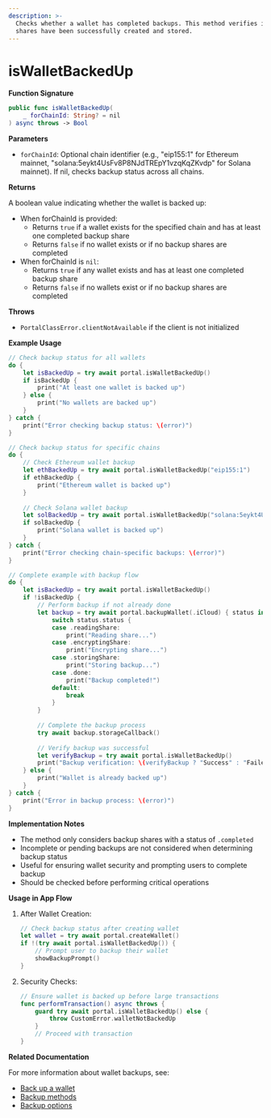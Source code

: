 ```yaml
---
description: >-
  Checks whether a wallet has completed backups. This method verifies if backup
  shares have been successfully created and stored.
---
```


# isWalletBackedUp

**Function Signature**

```swift
public func isWalletBackedUp(
    _ forChainId: String? = nil
) async throws -> Bool
```

**Parameters**

* `forChainId`: Optional chain identifier (e.g., "eip155:1" for Ethereum mainnet, "solana:5eykt4UsFv8P8NJdTREpY1vzqKqZKvdp" for Solana mainnet). If nil, checks backup status across all chains.

**Returns**

A boolean value indicating whether the wallet is backed up:

* When forChainId is provided:
  * Returns `true` if a wallet exists for the specified chain and has at least one completed backup share
  * Returns `false` if no wallet exists or if no backup shares are completed
* When forChainId is `nil`:
  * Returns `true` if any wallet exists and has at least one completed backup share
  * Returns `false` if no wallets exist or if no backup shares are completed

**Throws**

* `PortalClassError.clientNotAvailable` if the client is not initialized

**Example Usage**

```swift
// Check backup status for all wallets
do {
    let isBackedUp = try await portal.isWalletBackedUp()
    if isBackedUp {
        print("At least one wallet is backed up")
    } else {
        print("No wallets are backed up")
    }
} catch {
    print("Error checking backup status: \(error)")
}

// Check backup status for specific chains
do {
    // Check Ethereum wallet backup
    let ethBackedUp = try await portal.isWalletBackedUp("eip155:1")
    if ethBackedUp {
        print("Ethereum wallet is backed up")
    }
    
    // Check Solana wallet backup
    let solBackedUp = try await portal.isWalletBackedUp("solana:5eykt4UsFv8P8NJdTREpY1vzqKqZKvdp")
    if solBackedUp {
        print("Solana wallet is backed up")
    }
} catch {
    print("Error checking chain-specific backups: \(error)")
}

// Complete example with backup flow
do {
    let isBackedUp = try await portal.isWalletBackedUp()
    if !isBackedUp {
        // Perform backup if not already done
        let backup = try await portal.backupWallet(.iCloud) { status in
            switch status.status {
            case .readingShare:
                print("Reading share...")
            case .encryptingShare:
                print("Encrypting share...")
            case .storingShare:
                print("Storing backup...")
            case .done:
                print("Backup completed!")
            default:
                break
            }
        }
        
        // Complete the backup process
        try await backup.storageCallback()
        
        // Verify backup was successful
        let verifyBackup = try await portal.isWalletBackedUp()
        print("Backup verification: \(verifyBackup ? "Success" : "Failed")")
    } else {
        print("Wallet is already backed up")
    }
} catch {
    print("Error in backup process: \(error)")
}
```

**Implementation Notes**

* The method only considers backup shares with a status of `.completed`
* Incomplete or pending backups are not considered when determining backup status
* Useful for ensuring wallet security and prompting users to complete backup
* Should be checked before performing critical operations

**Usage in App Flow**

1.  After Wallet Creation:

    ```swift
    // Check backup status after creating wallet
    let wallet = try await portal.createWallet()
    if !(try await portal.isWalletBackedUp()) {
        // Prompt user to backup their wallet
        showBackupPrompt()
    }
    ```
2.  Security Checks:

    ```swift
    // Ensure wallet is backed up before large transactions
    func performTransaction() async throws {
        guard try await portal.isWalletBackedUp() else {
            throw CustomError.walletNotBackedUp
        }
        // Proceed with transaction
    }
    ```

**Related Documentation**

For more information about wallet backups, see:

* [Back up a wallet](broken-reference)
* [Backup methods](../../guides/web/back-up-a-wallet.md)
* [Backup options](../../guides/web/legacy-documentation/back-up-a-wallet/backup-options.md)
